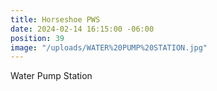 ```yaml
---
title: Horseshoe PWS
date: 2024-02-14 16:15:00 -06:00
position: 39
image: "/uploads/WATER%20PUMP%20STATION.jpg"
---
```


Water Pump Station